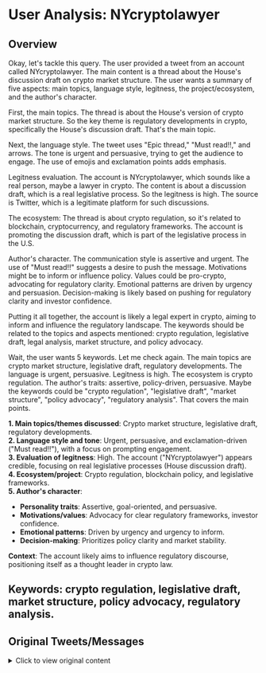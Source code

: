 # User Analysis: NYcryptolawyer

## Overview

<think>
Okay, let's tackle this query. The user provided a tweet from an account called NYcryptolawyer. The main content is a thread about the House's discussion draft on crypto market structure. The user wants a summary of five aspects: main topics, language style, legitness, the project/ecosystem, and the author's character.

First, the main topics. The thread is about the House's version of crypto market structure. So the key theme is regulatory developments in crypto, specifically the House's discussion draft. That's the main topic.

Next, the language style. The tweet uses "Epic thread," "Must read!!," and arrows. The tone is urgent and persuasive, trying to get the audience to engage. The use of emojis and exclamation points adds emphasis.

Legitness evaluation. The account is NYcryptolawyer, which sounds like a real person, maybe a lawyer in crypto. The content is about a discussion draft, which is a real legislative process. So the legitness is high. The source is Twitter, which is a legitimate platform for such discussions.

The ecosystem: The thread is about crypto regulation, so it's related to blockchain, cryptocurrency, and regulatory frameworks. The account is promoting the discussion draft, which is part of the legislative process in the U.S.

Author's character. The communication style is assertive and urgent. The use of "Must read!!" suggests a desire to push the message. Motivations might be to inform or influence policy. Values could be pro-crypto, advocating for regulatory clarity. Emotional patterns are driven by urgency and persuasion. Decision-making is likely based on pushing for regulatory clarity and investor confidence.

Putting it all together, the account is likely a legal expert in crypto, aiming to inform and influence the regulatory landscape. The keywords should be related to the topics and aspects mentioned: crypto regulation, legislative draft, legal analysis, market structure, and policy advocacy.

Wait, the user wants 5 keywords. Let me check again. The main topics are crypto market structure, legislative draft, regulatory developments. The language is urgent, persuasive. Legitness is high. The ecosystem is crypto regulation. The author's traits: assertive, policy-driven, persuasive. Maybe the keywords could be "crypto regulation", "legislative draft", "market structure", "policy advocacy", "regulatory analysis". That covers the main points.
</think>

**1. Main topics/themes discussed**: Crypto market structure, legislative draft, regulatory developments.  
**2. Language style and tone**: Urgent, persuasive, and exclamation-driven ("Must read!!"), with a focus on prompting engagement.  
**3. Evaluation of legitness**: High. The account ("NYcryptolawyer") appears credible, focusing on real legislative processes (House discussion draft).  
**4. Ecosystem/project**: Crypto regulation, blockchain policy, and legislative frameworks.  
**5. Author's character**:  
   - **Personality traits**: Assertive, goal-oriented, and persuasive.  
   - **Motivations/values**: Advocacy for clear regulatory frameworks, investor confidence.  
   - **Emotional patterns**: Driven by urgency and urgency to inform.  
   - **Decision-making**: Prioritizes policy clarity and market stability.  

**Context**: The account likely aims to influence regulatory discourse, positioning itself as a thought leader in crypto law.  

**Keywords**: crypto regulation, legislative draft, market structure, policy advocacy, regulatory analysis.
---
## Original Tweets/Messages

<details>
<summary>Click to view original content</summary>

| Type | Content |
|------|---------|
| messages | Epic thread on today’s just-released discussion draft of the House’s version of crypto market structure. 

Must read!!

⬇️⬇️⬇️ |

</details>
